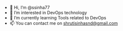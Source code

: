- 👋 Hi, I’m @ssinha77
- 👀 I’m interested in DevOps technology
- 🌱 I’m currently learning Tools related to DevOps
- 📫 You can contact me on shrutisinhasnd@gmail.com

<!---
ssinha77/ssinha77 is a ✨ special ✨ repository because its `README.md` (this file) appears on your GitHub profile.
You can click the Preview link to take a look at your changes.
--->
